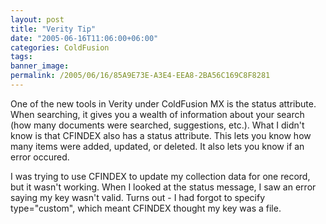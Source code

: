 ```yaml
---
layout: post
title: "Verity Tip"
date: "2005-06-16T11:06:00+06:00"
categories: ColdFusion 
tags: 
banner_image: 
permalink: /2005/06/16/85A9E73E-A3E4-EEA8-2BA56C169C8F8281
---
```


One of the new tools in Verity under ColdFusion MX is the status attribute. When searching, it gives you a wealth of information about your search (how many documents were searched, suggestions, etc.). What I didn't know is that CFINDEX also has a status attribute. This lets you know how many items were added, updated, or deleted. It also lets you know if an error occured. 

I was trying to use CFINDEX to update my collection data for one record, but it wasn't working. When I looked at the status message, I saw an error saying my key wasn't valid. Turns out - I had forgot to specify type="custom", which meant CFINDEX thought my key was a file.